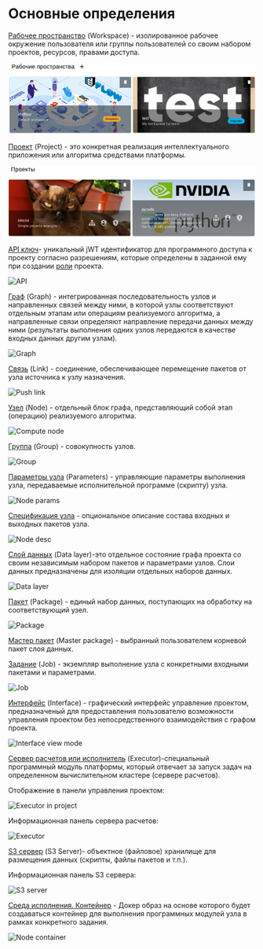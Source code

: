 # Основные определения

[Рабочее пространство](/docs/desc/workspace.md) (Workspace) - изолированное рабочее окружение пользователя или группы пользователей со своим набором проектов, ресурсов, правами доступа.

![Workspaces](./images/workspaces.png)

[Проект](/docs/desc/project.md) (Project) - это конкретная реализация интеллектуального приложения или алгоритма средствами платформы.

![Projects](./images/projects.png)

[API ключ](/docs/desc/api_keys.md)- уникальный jWT идентификатор для программного доступа к проекту согласно разрешениям, которые определены в заданной ему при создании [роли](/docs/desc/project_role.md) проекта.

![API](/images/common/api.png)

[Граф](/docs/desc/project.md#граф) (Graph) - интегрированная последовательность узлов и направленных связей между ними, в которой узлы соответствуют отдельным этапам или операциям реализуемого алгоритма, а направленные связи определяют направление передачи данных между ними (результаты выполнения одних узлов передаются в качестве входных данных другим узлам).

![Graph](/images/common/graph.png)

[Связь](/docs/desc/links.md) (Link) - соединение, обеспечивающее перемещение пакетов от узла источника к узлу назначения.

![Push link](/images/common/link_push.png)

[Узел](/docs/desc/nodes.md) (Node) - отдельный блок графа, представляющий собой этап (операцию) реализуемого алгоритма.

![Compute node](/images/common/node_compute.png)

[Группа](/docs/desc/nodes.md#группа) (Group) - совокупность узлов.

![Group](/images/common/group.png)

[Параметры узла](/docs/desc/nodes.md#параметры-узла) (Parameters) - управляющие параметры выполнения узла, передаваемые исполнительной программе (скрипту) узла.

![Node params](/images/common/node_panel_params.png)

[Спецификация узла](/docs/desc/nodes.md#спецификация) - опциональное описание состава входных и выходных пакетов узла.

![Node desc](/images/common/node_panel_spec.png)

[Слой данных](#datalayer) (Data layer)-это отдельное состояние графа проекта со своим независимым набором пакетов и параметрами узлов. Слои данных предназначены для изоляции отдельных наборов данных.

![Data layer](/images/common/datalayer.png)

[Пакет](/docs/desc/nodes.md#пакеты) (Package) - единый набор данных, поступающих на обработку на соответствующий узел.

![Package](/images/common/package.png)

[Мастер пакет](/docs/desc/nodes.md#пакеты) (Master package) - выбранный пользователем корневой пакет слоя данных.

[Задание](/docs/desc/nodes.md#задания) (Job) - экземпляр выполнение узла с конкретными входными пакетами и параметрами.

![Job](/images/common/job.png)

[Интерфейс](/docs/desc/interface.md) (Interface) - графический интерфейс управление проектом, предназначеный для предоставления пользователю возможности управления проектом без непосредственного взаимодействия с графом проекта.

![Interface view mode](/images/common/interface_view.png)

[Сервер расчетов или исполнитель](/docs/desc/executor.md) (Executor)-cпециальный программный модуль платформы, который отвечает за запуск задач на определенном вычислительном кластере (сервере расчетов).

Отображение в панели управления проектом:

![Executor in project](/images/common/executor_project.png)

Информационная панель сервера расчетов:

![Executor](/images/common/executor.png)

[S3 сервер](/docs/desc/s3.md) (S3 Server)- объектное (файловое) хранилище для размещения данных (скрипты, файлы пакетов и т.п.).

Информационная панель S3 сервера:

![S3 server](/images/common/s3server.png)

[Среда исполнения. Контейнер](/docs/desc/nodes.md#контеинер) - Докер образ на основе которого будет создаваться контейнер для выполнения программных модулей узла в рамках конкретного задания.

![Node container](/images/common/node_panel_container.png)
